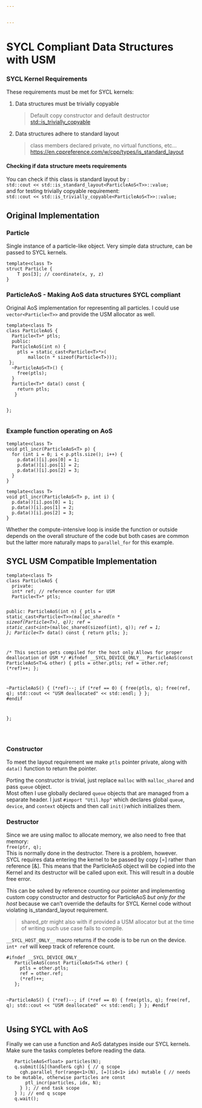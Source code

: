 ```yaml
---


---
```


<h1 id="sycl-compliant-data-structures-with-usm">SYCL Compliant Data Structures with USM</h1>
<h3 id="sycl-kernel-requirements">SYCL Kernel Requirements</h3>
<p>These requirements must be met for SYCL kernels:</p>
<ol>
<li>Data structures must be trivially copyable
<blockquote>
<p>Default copy constructor and default destructor<br>
<a href="https://en.cppreference.com/w/cpp/types/is_trivially_copyable">std::is_trivially_copyable</a></p>
</blockquote>
</li>
<li>Data structures adhere to standard layout
<blockquote>
<p>class members declared private, no virtual functions, etc…<br>
<a href="https://en.cppreference.com/w/cpp/types/is_standard_layout">https://en.cppreference.com/w/cpp/types/is_standard_layout</a></p>
</blockquote>
</li>
</ol>
<h4 id="checking-if-data-structure-meets-requirements">Checking if data structure meets requirements</h4>
<p>You can check if this class is standard layout by :<br>
<code>std::cout &lt;&lt; std::is_standard_layout&lt;ParticleAoS&lt;T&gt;&gt;::value;</code><br>
and for testing trivially copyable requirement:<br>
<code>std::cout &lt;&lt; std::is_trivially_copyable&lt;ParticleAoS&lt;T&gt;&gt;::value;</code></p>
<h2 id="original-implementation">Original Implementation</h2>
<h3 id="particle">Particle</h3>
<p>Single instance of a particle-like object.  Very simple data structure, can be passed to SYCL kernels.</p>
<pre><code>template&lt;class T&gt;
struct Particle {
	T pos[3]; // coordinate(x, y, z)
}
</code></pre>
<h3 id="particleaos---making-aos-data-structures-sycl-compliant">ParticleAoS - Making AoS data structures SYCL compliant</h3>
<p>Original AoS implementation for representing all particles. I could use <code>vector&lt;Particle&lt;T&gt;&gt;</code> and provide the USM allocator as well.</p>
<pre><code>template&lt;class T&gt;
class ParticleAoS {
  Particle&lt;T&gt;* ptls;
  public:
  ParticleAoS(int n) {
	ptls = static_cast&lt;Particle&lt;T&gt;*&gt;(
		malloc(n * sizeof(Particle&lt;T&gt;)));
 };
  ~ParticleAoS&lt;T&gt;() {
    free(ptls);
  }
  Particle&lt;T&gt;* data() const {
    return ptls;
   }

 };
</code></pre>
<h3 id="example-function-operating-on-aos">Example function operating on AoS</h3>
<pre><code>template&lt;class T&gt;
void ptl_incr(ParticleAoS&lt;T&gt; p) {
  for (int i = 0; i &lt; p.ptls.size(); i++) {
    p.data()[i].pos[0] = 1;
    p.data()[i].pos[1] = 2;
    p.data()[i].pos[2] = 3;
  }
}
</code></pre>
<pre><code>template&lt;class T&gt;
void ptl_incr(ParticleAoS&lt;T&gt; p, int i) {
  p.data()[i].pos[0] = 1;
  p.data()[i].pos[1] = 2;
  p.data()[i].pos[2] = 3;
}
</code></pre>
<p>Whether the compute-intensive loop is inside the function or outside depends on the overall structure of the code but both cases are common but the latter more naturally maps to <code>parallel_for</code> for this example.</p>
<h2 id="sycl-usm-compatible-implementation">SYCL USM Compatible Implementation</h2>
<pre><code>template&lt;class T&gt;
class ParticleAoS {
  private:
  int* ref; // reference counter for USM
  Particle&lt;T&gt;* ptls;
  
  public:
  ParticleAoS(int n) {
    ptls = static_cast&lt;Particle&lt;T&gt;*&gt;(malloc_shared(n * sizeof(Particle&lt;T&gt;), q));
    ref = static_cast&lt;int*&gt;(malloc_shared(sizeof(int), q));
    *ref = 1;
  };
  Particle&lt;T&gt;* data() const {
    return ptls;
  };

  /* This section gets compiled for the host only
    Allows for proper deallocation of USM */
#ifndef \_\_SYCL_DEVICE_ONLY\_\_
  ParticleAoS(const ParticleAoS&lt;T&gt;&amp; other) {
    ptls = other.ptls;
    ref = other.ref;
    (*ref)++;
  };

  ~ParticleAoS() {
    (*ref)--;
    if (*ref == 0) {
      free(ptls, q);
      free(ref, q);
      std::cout &lt;&lt; "USM deallocated" &lt;&lt; std::endl;
    }
  };
#endif

};

</code></pre>
<h3 id="constructor">Constructor</h3>
<p>To meet the layout requirement we make <code>ptls</code> pointer private, along with <code>data()</code> function to return the pointer.</p>
<p>Porting the constructor is trivial, just replace <code>malloc</code> with <code>malloc_shared</code> and pass <code>queue</code> object.<br>
Most often I use globally declared <code>queue</code> objects that are managed from a separate header. I just <code>#import "Util.hpp"</code> which declares global <code>queue</code>, <code>device</code>, and <code>context</code> objects and then call <code>init()</code>which initializes them.</p>
<h3 id="destructor">Destructor</h3>
<p>Since we are using malloc to allocate memory, we also need to free that memory:<br>
<code>free(ptr, q);</code><br>
This is normally done in the destructor. There is a problem, however.<br>
SYCL requires data entering the kernel to be passed by copy [=] rather than reference [&amp;].  This means that the ParticleAoS object will be copied into the Kernel and its destructor will be called upon exit. This will result in a double free error.</p>
<p>This can be solved by reference counting our pointer and implementing custom copy constructor and destructor for ParticleAoS <em>but only for the host</em> because we can’t override the defaults for SYCL Kernel code without violating is_standard_layout requirement.</p>
<blockquote>
<p>shared_ptr might also with if provided a USM allocator but at the time of writing such use case fails to compile.</p>
</blockquote>
<p><code>__SYCL_HOST_ONLY__</code> macro returns if the code is to be run on the  device.<br>
<code>int* ref</code> will keep track of reference count.</p>
<pre><code>#ifndef __SYCL_DEVICE_ONLY__
   ParticleAoS(const ParticleAoS&lt;T&gt;&amp; other) {
     ptls = other.ptls;
     ref = other.ref;
     (*ref)++;
   };

   ~ParticleAoS() {
     (*ref)--;
     if (*ref == 0) {
       free(ptls, q);
       free(ref, q);
       std::cout &lt;&lt; "USM deallocated" &lt;&lt; std::endl;
     }
   };
#endif
</code></pre>
<h2 id="using-sycl-with-aos">Using SYCL with AoS</h2>
<p>Finally we can use a function and AoS datatypes inside our SYCL kernels. Make sure the tasks completes before reading the data.</p>
<pre><code>   ParticleAoS&lt;float&gt; particles(N);
   q.submit([&amp;](handler&amp; cgh) { // q scope
     cgh.parallel_for(range&lt;1&gt;(N), [=](id&lt;1&gt; idx) mutable { // needs to be mutable, otherwise particles are const
       ptl_incr(particles, idx, N);
     } ); // end task scope
   } ); // end q scope
   q.wait();
</code></pre>

